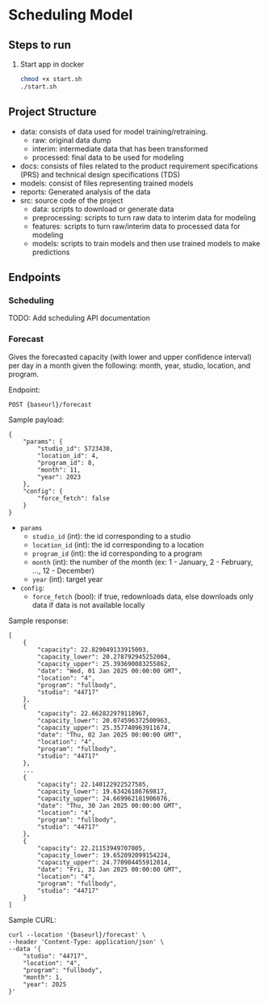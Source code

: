 # Scheduling Model

## Steps to run

1. Start app in docker

   ```bash
   chmod +x start.sh
   ./start.sh
   ```

## Project Structure

- data: consists of data used for model training/retraining.
  - raw: original data dump
  - interim: intermediate data that has been transformed
  - processed: final data to be used for modeling
- docs: consists of files related to the product requirement specifications (PRS) and technical design specifications (TDS)
- models: consist of files representing trained models
- reports: Generated analysis of the data
- src: source code of the project
  - data: scripts to download or generate data
  - preprocessing: scripts to turn raw data to interim data for modeling
  - features: scripts to turn raw/interim data to processed data for modeling
  - models: scripts to train models and then use trained models to make predictions

## Endpoints

### Scheduling

TODO: Add scheduling API documentation

### Forecast

Gives the forecasted capacity (with lower and upper confidence interval) per day in a month given the following: month, year, studio, location, and program.

Endpoint:

```
POST {baseurl}/forecast
```

Sample payload:

```
{
    "params": {
        "studio_id": 5723430,
        "location_id": 4,
        "program_id": 8,
        "month": 11,
        "year": 2023
    },
    "config": {
        "force_fetch": false
    }
}
```

- `params`
  - `studio_id` (int): the id corresponding to a studio
  - `location_id` (int): the id corresponding to a location
  - `program_id` (int): the id corresponding to a program
  - `month` (int): the number of the month (ex: 1 - January, 2 - February, ..., 12 - December)
  - `year` (int): target year
- `config`:
  - `force_fetch` (bool): if true, redownloads data, else downloads only data if data is not available locally

Sample response:

```
[
    {
        "capacity": 22.829049133915003,
        "capacity_lower": 20.278792945252004,
        "capacity_upper": 25.393690083255862,
        "date": "Wed, 01 Jan 2025 00:00:00 GMT",
        "location": "4",
        "program": "fullbody",
        "studio": "44717"
    },
    {
        "capacity": 22.662822979118967,
        "capacity_lower": 20.074596372500963,
        "capacity_upper": 25.357740963911674,
        "date": "Thu, 02 Jan 2025 00:00:00 GMT",
        "location": "4",
        "program": "fullbody",
        "studio": "44717"
    },
    ...
    {
        "capacity": 22.140122922527585,
        "capacity_lower": 19.63426186769817,
        "capacity_upper": 24.669962181906076,
        "date": "Thu, 30 Jan 2025 00:00:00 GMT",
        "location": "4",
        "program": "fullbody",
        "studio": "44717"
    },
    {
        "capacity": 22.21153949707805,
        "capacity_lower": 19.652092099154224,
        "capacity_upper": 24.770904455912014,
        "date": "Fri, 31 Jan 2025 00:00:00 GMT",
        "location": "4",
        "program": "fullbody",
        "studio": "44717"
    }
]
```

Sample CURL:

```
curl --location '{baseurl}/forecast' \
--header 'Content-Type: application/json' \
--data '{
    "studio": "44717",
    "location": "4",
    "program": "fullbody",
    "month": 1,
    "year": 2025
}'
```
